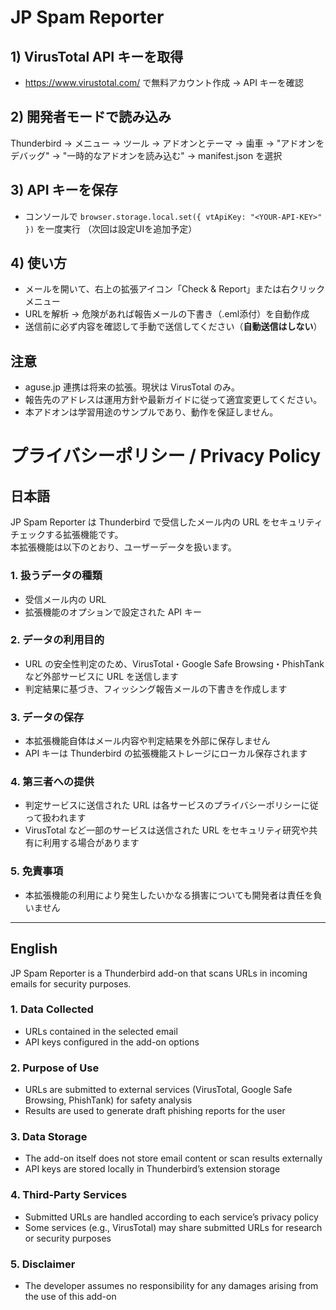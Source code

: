 # JP Spam Reporter

## 1) VirusTotal API キーを取得
- https://www.virustotal.com/ で無料アカウント作成 → API キーを確認

## 2) 開発者モードで読み込み
Thunderbird → メニュー → ツール → アドオンとテーマ → 歯車 → "アドオンをデバッグ" → "一時的なアドオンを読み込む" → manifest.json を選択

## 3) API キーを保存
- コンソールで `browser.storage.local.set({ vtApiKey: "<YOUR-API-KEY>" })` を一度実行
  （次回は設定UIを追加予定）

## 4) 使い方
- メールを開いて、右上の拡張アイコン「Check & Report」または右クリックメニュー
- URLを解析 → 危険があれば報告メールの下書き（.eml添付）を自動作成
- 送信前に必ず内容を確認して手動で送信してください（**自動送信はしない**）

## 注意
- aguse.jp 連携は将来の拡張。現状は VirusTotal のみ。
- 報告先のアドレスは運用方針や最新ガイドに従って適宜変更してください。
- 本アドオンは学習用途のサンプルであり、動作を保証しません。

# プライバシーポリシー / Privacy Policy

## 日本語

JP Spam Reporter は Thunderbird で受信したメール内の URL をセキュリティチェックする拡張機能です。  
本拡張機能は以下のとおり、ユーザーデータを扱います。

### 1. 扱うデータの種類
- 受信メール内の URL  
- 拡張機能のオプションで設定された API キー

### 2. データの利用目的
- URL の安全性判定のため、VirusTotal・Google Safe Browsing・PhishTank など外部サービスに URL を送信します  
- 判定結果に基づき、フィッシング報告メールの下書きを作成します

### 3. データの保存
- 本拡張機能自体はメール内容や判定結果を外部に保存しません  
- API キーは Thunderbird の拡張機能ストレージにローカル保存されます

### 4. 第三者への提供
- 判定サービスに送信された URL は各サービスのプライバシーポリシーに従って扱われます  
- VirusTotal など一部のサービスは送信された URL をセキュリティ研究や共有に利用する場合があります

### 5. 免責事項
- 本拡張機能の利用により発生したいかなる損害についても開発者は責任を負いません


---

## English

JP Spam Reporter is a Thunderbird add-on that scans URLs in incoming emails for security purposes.

### 1. Data Collected
- URLs contained in the selected email  
- API keys configured in the add-on options

### 2. Purpose of Use
- URLs are submitted to external services (VirusTotal, Google Safe Browsing, PhishTank) for safety analysis  
- Results are used to generate draft phishing reports for the user

### 3. Data Storage
- The add-on itself does not store email content or scan results externally  
- API keys are stored locally in Thunderbird’s extension storage

### 4. Third-Party Services
- Submitted URLs are handled according to each service’s privacy policy  
- Some services (e.g., VirusTotal) may share submitted URLs for research or security purposes

### 5. Disclaimer
- The developer assumes no responsibility for any damages arising from the use of this add-on
